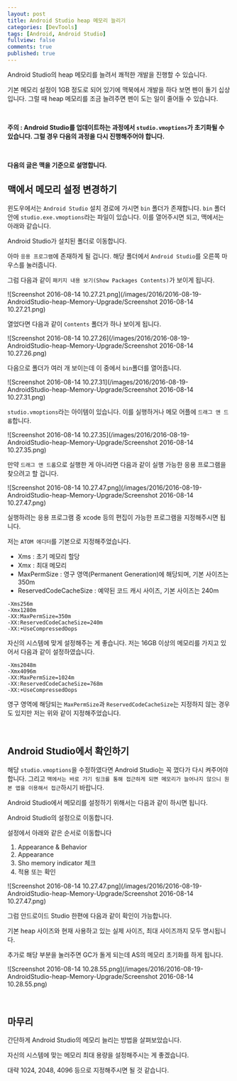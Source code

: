 ```yaml
---
layout: post
title: Android Studio heap 메모리 늘리기
categories: [DevTools]
tags: [Android, Android Studio]
fullview: false
comments: true
published: true
---
```


Android Studio의 heap 메모리를 늘려서 쾌적한 개발을 진행할 수 있습니다.

기본 메모리 설정이 1GB 정도로 되어 있기에 맥북에서 개발을 하다 보면 펜이 돌기 십상입니다. 그럴 때 heap 메모리를 조금 늘려주면 펜이 도는 일이 줄어들 수 있습니다.

<br />

**주의 : Android Studio를 업데이트하는 과정에서 `studio.vmoptions`가 초기화될 수 있습니다. 그럴 경우 다음의 과정을 다시 진행해주어야 합니다.**

<br />

**다음의 글은 맥을 기준으로 설명합니다.**

## 맥에서 메모리 설정 변경하기

윈도우에서는 `Android Studio` 설치 경로에 가시면 `bin` 폴더가 존재합니다. `bin` 폴더 안에 `studio.exe.vmoptions`라는 파일이 있습니다. 이를 열어주시면 되고, 맥에서는 아래와 같습니다.

Android Studio가 설치된 폴더로 이동합니다.

아마 `응용 프로그램`에 존재하게 될 겁니다. 해당 폴더에서 `Android Studio`를 오른쪽 마우스를 눌러줍니다.

그럼 다음과 같이 `패키지 내용 보기(Show Packages Contents)`가 보이게 됩니다.

![Screenshot 2016-08-14 10.27.21.png](/images/2016/2016-08-19-AndroidStudio-heap-Memory-Upgrade/Screenshot 2016-08-14 10.27.21.png)

열었다면 다음과 같이 `Contents` 폴더가 하나 보이게 됩니다.

![Screenshot 2016-08-14 10.27.26](/images/2016/2016-08-19-AndroidStudio-heap-Memory-Upgrade/Screenshot 2016-08-14 10.27.26.png)

다음으로 폴더가 여러 개 보이는데 이 중에서 `bin`폴더를 열어줍니다.

![Screenshot 2016-08-14 10.27.31](/images/2016/2016-08-19-AndroidStudio-heap-Memory-Upgrade/Screenshot 2016-08-14 10.27.31.png)

`studio.vmoptions`라는 아이템이 있습니다. 이를 실행하거나 메모 어플에 `드래그 앤 드롭`합니다.

![Screenshot 2016-08-14 10.27.35](/images/2016/2016-08-19-AndroidStudio-heap-Memory-Upgrade/Screenshot 2016-08-14 10.27.35.png)

만약 `드래그 앤 드롭`으로 실행한 게 아니라면 다음과 같이 실행 가능한 응용 프로그램을 찾으려고 할 겁니다.

![Screenshot 2016-08-14 10.27.47.png](/images/2016/2016-08-19-AndroidStudio-heap-Memory-Upgrade/Screenshot 2016-08-14 10.27.47.png)

실행하려는 응용 프로그램 중 xcode 등의 편집이 가능한 프로그램을 지정해주시면 됩니다.

저는 `ATOM 에디터`를 기본으로 지정해주었습니다.

- Xms : 초기 메모리 할당
- Xmx : 최대 메모리
- MaxPermSize : 영구 영역(Permanent Generation)에 해당되며, 기본 사이즈는 350m
- ReservedCodeCacheSize : 예약된 코드 캐시 사이즈, 기본 사이즈는 240m

```
-Xms256m
-Xmx1280m
-XX:MaxPermSize=350m
-XX:ReservedCodeCacheSize=240m
-XX:+UseCompressedOops
```

자신의 시스템에 맞게 설정해주는 게 좋습니다. 저는 16GB 이상의 메모리를 가지고 있어서 다음과 같이 설정하였습니다.

```
-Xms2048m
-Xmx4096m
-XX:MaxPermSize=1024m
-XX:ReservedCodeCacheSize=768m
-XX:+UseCompressedOops
```

영구 영역에 해당되는 `MaxPermSize`과 `ReservedCodeCacheSize`는 지정하지 않는 경우도 있지만 저는 위와 같이 지정해주었습니다.


<br />

## Android Studio에서 확인하기

해당 `studio.vmoptions`을 수정하였다면 Android Studio는 꼭 껐다가 다시 켜주어야 합니다. 그리고 `맥에서는 바로 가기 링크를 통해 접근하게 되면 메모리가 늘어나지 않으니 원본 앱을 이용해서 접근`하시기 바랍니다.

Android Studio에서 메모리를 설정하기 위해서는 다음과 같이 하시면 됩니다.

Android Studio의 설정으로 이동합니다.

설정에서 아래와 같은 순서로 이동합니다

1. Appearance & Behavior
2. Appearance
3. Sho memory indicator 체크
4. 적용 또는 확인

![Screenshot 2016-08-14 10.27.47.png](/images/2016/2016-08-19-AndroidStudio-heap-Memory-Upgrade/Screenshot 2016-08-14 10.27.47.png)

그럼 안드로이드 Studio 한편에 다음과 같이 확인이 가능합니다.

기본 heap 사이즈와 현재 사용하고 있는 실제 사이즈, 최대 사이즈까지 모두 명시됩니다.

추가로 해당 부분을 눌러주면 GC가 돌게 되는데 AS의 메모리 초기화를 하게 됩니다.

![Screenshot 2016-08-14 10.28.55.png](/images/2016/2016-08-19-AndroidStudio-heap-Memory-Upgrade/Screenshot 2016-08-14 10.28.55.png)


<br />

## 마무리

간단하게 Android Studio의 메모리 늘리는 방법을 살펴보았습니다.

자신의 시스템에 맞는 메모리 최대 용량을 설정해주시는 게 좋겠습니다.

대략 1024, 2048, 4096 등으로 지정해주시면 될 것 같습니다.
